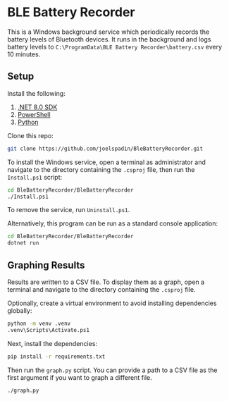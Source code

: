 # BLE Battery Recorder

This is a Windows background service which periodically records the battery levels of Bluetooth devices. It runs in the background and logs battery levels to `C:\ProgramData\BLE Battery Recorder\battery.csv` every 10 minutes.

## Setup

Install the following:

1. [.NET 8.0 SDK](https://dotnet.microsoft.com/en-us/download/dotnet/8.0)
2. [PowerShell](https://github.com/PowerShell/PowerShell/releases/latest)
3. [Python](https://www.python.org/downloads/)

Clone this repo:

```bash
git clone https://github.com/joelspadin/BleBatteryRecorder.git
```

To install the Windows service, open a terminal as administrator and navigate to the directory containing the `.csproj` file, then run the `Install.ps1` script:

```bash
cd BleBatteryRecorder/BleBatteryRecorder
./Install.ps1
```

To remove the service, run `Uninstall.ps1`.

Alternatively, this program can be run as a standard console application:

```bash
cd BleBatteryRecorder/BleBatteryRecorder
dotnet run
```

## Graphing Results

Results are written to a CSV file. To display them as a graph, open a terminal and navigate to the directory containing the `.csproj` file.

Optionally, create a virtual environment to avoid installing dependencies globally:

```bash
python -m venv .venv
.venv\Scripts\Activate.ps1
```

Next, install the dependencies:

```bash
pip install -r requirements.txt
```

Then run the `graph.py` script. You can provide a path to a CSV file as the first argument if you want to graph a different file.

```bash
./graph.py
```
